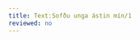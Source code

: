 ```yaml
---
title: Text:Sofðu unga ástin mín/1
reviewed: no
---
```

<vocabulary>
</vocabulary>
<div data-translate="true" data-audio-file="Sofðu_unga.mp3">
<Audio src="Sofðu_unga.mp3"/>
{{poem|
{{verse|
{{line|Sofðu, unga ástin mín,}}
{{line|úti regnið grætur.}}
{{line|Mamma geymir gullin þín,}}
{{line|gamla leggi og völuskrín.}}
{{line|Við skulum ekki vaka um dimmar nætur.}}
}}
}}
</div>
